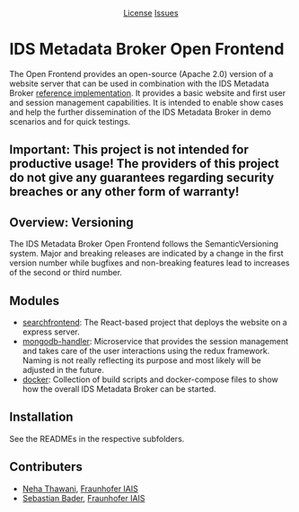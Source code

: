 
<p align="center">
<a href="https://github.com/International-Data-Spaces-Association/ids-metadata-broker-open-frontend/blob/main/LICENSE">License</a>
<a href="https://github.com/International-Data-Spaces-Association/ids-metadata-broker-open-frontend/issues">Issues</a>
</p>

# IDS Metadata Broker Open Frontend

The Open Frontend provides an open-source (Apache 2.0) version of a website server that can be used in combination with the IDS Metadata Broker [reference implementation](https://github.com/International-Data-Spaces-Association/metadata-broker-open-core). It provides a basic website and first user and session management capabilities. It is intended to enable show cases and help the further dissemination of the IDS Metadata Broker in demo scenarios and for quick testings.

Important: This project is not intended for productive usage! The providers of this project do not give any guarantees regarding security breaches or any other form of warranty!
------

## Overview: Versioning

The IDS Metadata Broker Open Frontend follows the SemanticVersioning system. Major and breaking releases are indicated by a change in the first version number while bugfixes and non-breaking features lead to increases of the second or third number.


## Modules

* [searchfrontend](./searchfrontend): The React-based project that deploys the website on a express server.
* [mongodb-handler](./mongodb-handler): Microservice that provides the session management and takes care of the user interactions using the redux framework. Naming is not really reflecting its purpose and most likely will be adjusted in the future.
* [docker](./docker): Collection of build scripts and docker-compose files to show how the overall IDS Metadata Broker can be started.

## Installation

See the READMEs in the respective subfolders.


## Contributers

* [Neha Thawani](https://github.com/NehaThawani44), [Fraunhofer IAIS](https://www.iais.fraunhofer.de/)
* [Sebastian Bader](https://github.com/sebbader), [Fraunhofer IAIS](https://www.iais.fraunhofer.de/)
